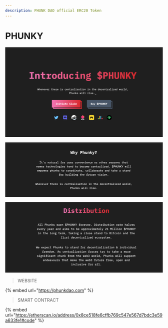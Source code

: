 ```yaml
---
description: PHUNK DAO official ERC20 Token
---
```


# PHUNKY

![](<../.gitbook/assets/Screen Shot 2022-03-17 at 17.29.42.png>)

![](<../.gitbook/assets/Screen Shot 2022-03-17 at 18.07.36.png>)

![](<../.gitbook/assets/Screen Shot 2022-03-17 at 17.59.11.png>)

> WEBSITE

{% embed url="https://phunkdao.com" %}

> SMART CONTRACT

{% embed url="https://etherscan.io/address/0x8ce518fe6cffb769c547e567d7bdc3e59a633fe1#code" %}
